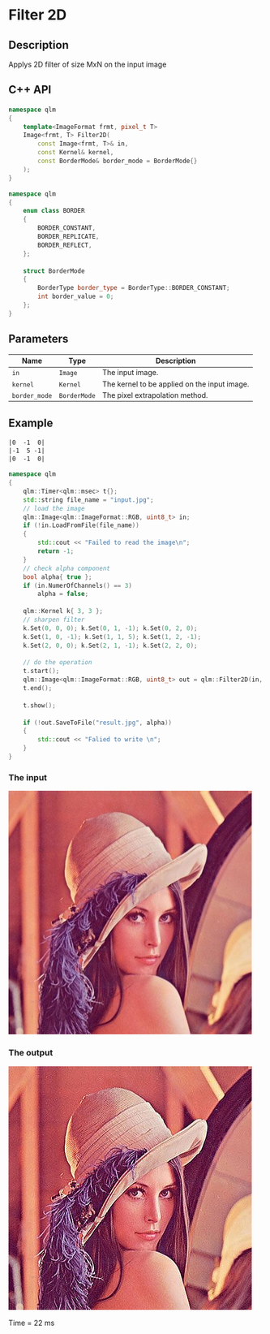 # Filter 2D

## Description
Applys 2D filter of size MxN on the input image
## C++ API
```c++
namespace qlm
{
	template<ImageFormat frmt, pixel_t T>
	Image<frmt, T> Filter2D(
		const Image<frmt, T>& in,
		const Kernel& kernel,
		const BorderMode& border_mode = BorderMode{}
	);
}
```
```c++
namespace qlm
{
	enum class BORDER
	{
		BORDER_CONSTANT,
		BORDER_REPLICATE,
		BORDER_REFLECT,
	};

	struct BorderMode
	{
		BorderType border_type = BorderType::BORDER_CONSTANT;
		int border_value = 0;
	};
}
```
## Parameters

| Name           | Type         | Description                                                                                  |
|----------------|--------------|----------------------------------------------------------------------------------------------|
| `in`           | `Image`      | The input image.                                                                             |
| `kernel`       | `Kernel`     | The kernel to be applied on the input image.                                                 |
| `border_mode`  | `BorderMode` | The pixel extrapolation method.                                                              |

## Example

	|0  -1  0|  
	|-1  5 -1|
	|0  -1  0|


```c++
namespace qlm
{
	qlm::Timer<qlm::msec> t{};
	std::string file_name = "input.jpg";
	// load the image
	qlm::Image<qlm::ImageFormat::RGB, uint8_t> in;
	if (!in.LoadFromFile(file_name))
	{
		std::cout << "Failed to read the image\n";
		return -1;
	}
	// check alpha component
	bool alpha{ true };
	if (in.NumerOfChannels() == 3)
		alpha = false;
	
	qlm::Kernel k{ 3, 3 };
	// sharpen filter
	k.Set(0, 0, 0); k.Set(0, 1, -1); k.Set(0, 2, 0);
	k.Set(1, 0, -1); k.Set(1, 1, 5); k.Set(1, 2, -1);
	k.Set(2, 0, 0); k.Set(2, 1, -1); k.Set(2, 2, 0);

	// do the operation
	t.start();
	qlm::Image<qlm::ImageFormat::RGB, uint8_t> out = qlm::Filter2D(in, k, qlm::BorderMode{});
	t.end();
	
	t.show();

	if (!out.SaveToFile("result.jpg", alpha))
	{
		std::cout << "Falied to write \n";
	}
}
```

### The input
![Input Image](input.jpg)
### The output
![Input Image](result.jpg)

Time = 22 ms

